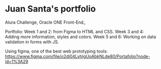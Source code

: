 # Juan Santa's portfolio
Alura Challenge, Oracle ONE Front-End_ 

Portfolio: 
Week 1 and 2: from Figma to HTML and CSS. 
Week 3 and 4: Adding more information, styles and colors. 
Week 5 and 6: Working on data validation in forms with JS. 

Using figma, one of the best web prototyping tools: 
https://www.figma.com/file/o2di04LyhIgUoAbkNLde80/Portafolio?node-id=1%3A29
